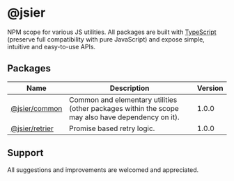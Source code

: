 
# @jsier
NPM scope for various JS utilities. All packages are built with [TypeScript](http://www.typescriptlang.org/) (preserve full compatibility with pure JavaScript) and expose simple, intuitive and easy-to-use APIs.


## Packages
Name | Description | Version
--- | --- | --- 
[@jsier/common](https://github.com/seidme/jsier/tree/master/common)| Common and elementary utilities (other packages within the scope may also have dependency on it). |  1.0.0
[@jsier/retrier](https://github.com/seidme/jsier/tree/master/retrier) | Promise based retry logic. | 1.0.0


## Support
All suggestions and improvements are welcomed and appreciated.